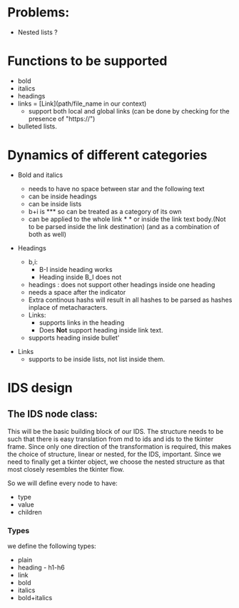 # Problems:
- Nested lists ?

# Functions to be supported
* bold
* italics
* headings
* links = [Link](path/file_name in our context) 
    - support both local and global links (can be done by checking for the presence of "https://")
* bulleted lists.

# Dynamics of different categories
* Bold and italics
    * needs to have no space between star and the following text
    * can be inside headings
    * can be inside lists
    - b+i is *** so can be treated as a category of its own
    - can be applied to the whole link * []() * or inside the link text body.(Not to be parsed inside the link destination) (and as a combination of both as well)

* Headings 
    -  b,i:
       -  B-I inside heading works
       -  Heading inside B_I does not
    -  headings :  does not support other headings inside one heading
    -  needs a space after the indicator
    -  Extra continous hashs will result in all hashes to be parsed as hashes inplace of metacharacters.
    -  Links: 
       -  supports links in the heading
       -  Does **Not** support heading inside link text.
   - supports heading inside bullet'
- Links
  - supports to be inside lists, not list inside them.
  

# IDS design
## The IDS node class:
This will be the basic building block of our IDS. The structure needs to be such that there is easy translation from md to ids and ids to the tkinter frame. Since only one direction of the transformation is required, this makes the choice of structure, linear or nested, for the IDS, important. Since we need to finally get a tkinter object, we choose the nested structure as that most closely resembles the tkinter flow.

So we will define every node to have:
- type
- value
- children
  
### Types
we define the following types:
-  plain
- heading - h1-h6
- link
- bold
- italics
- bold+italics 